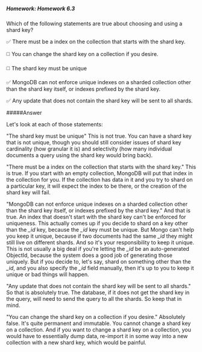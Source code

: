 ##### Homework: Homework 6.3

Which of the following statements are true about choosing and using a shard key?

:white_check_mark: There must be a index on the collection that starts with the shard key.

:white_medium_square: You can change the shard key on a collection if you desire.

:white_medium_square: The shard key must be unique

:white_check_mark: MongoDB can not enforce unique indexes on a sharded collection other than the shard key itself, or indexes prefixed by the shard key.

:white_check_mark: Any update that does not contain the shard key will be sent to all shards.

#####Answer

Let's look at each of those statements:

"The shard key must be unique" This is not true. You can have a shard key that is not unique, though you should still consider issues of shard key cardinality (how granular it is) and selectivity (how many individual documents a query using the shard key would bring back).

"There must be a index on the collection that starts with the shard key." This is true. If you start with an empty collection, MongoDB will put that index in the collection for you. If the collection has data in it and you try to shard on a particular key, it will expect the index to be there, or the creation of the shard key will fail.

"MongoDB can not enforce unique indexes on a sharded collection other than the shard key itself, or indexes prefixed by the shard key." And that is true. An index that doesn't start with the shard key can't be enforced for uniqueness. This actually comes up if you decide to shard on a key other than the *_id* key, because the *_id* key must be unique. But Mongo can't help you keep it unique, because if two documents had the same *_id* they might still live on different shards. And so it's your responsibility to keep it unique. This is not usually a big deal if you're letting the *_id* be an auto-generated ObjectId, because the system does a good job of generating those uniquely. But if you decide to, let's say, shard on something other than the *_id*, and you also specify the *_id* field manually, then it's up to you to keep it unique or bad things will happen.

"Any update that does not contain the shard key will be sent to all shards." So that is absolutely true. The database, if it does not get the shard key in the query, will need to send the query to all the shards. So keep that in mind.

"You can change the shard key on a collection if you desire." Absolutely false. It's quite permanent and immutable. You cannot change a shard key on a collection. And if you want to change a shard key on a collection, you would have to essentially dump data, re-import it in some way into a new collection with a new shard key, which would be painful.
